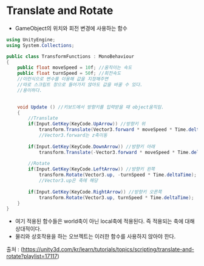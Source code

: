 Translate and Rotate
=====================
- GameObject의 위치와 회전 변경에 사용하는 함수


```c#
using UnityEngine;
using System.Collections;

public class TransformFunctions : MonoBehaviour
{
    public float moveSpeed = 10f; //움직이는 속도
    public float turnSpeed = 50f; //회전속도
    //이런식으로 변수를 이용해 값을 지정해주면
    //따로 스크립트 창으로 들어가지 않아도 값을 바꿀 수 있다.
    //용이하다.

    
    void Update () //키보드에서 방향키를 입력받을 때 object움직임.
    {
        //Translate
        if(Input.GetKey(KeyCode.UpArrow)) //방향키 위
            transform.Translate(Vector3.forward * moveSpeed * Time.deltaTime);
            //Vector3.forward는 z축이동
        
        if(Input.GetKey(KeyCode.DownArrow)) //방향키 아래
            transform.Translate(-Vector3.forward * moveSpeed * Time.deltaTime); //-으로 방향을 반대로 전환
        
        //Rotate
        if(Input.GetKey(KeyCode.LeftArrow)) //방향키 왼쪽
            transform.Rotate(Vector3.up, -turnSpeed * Time.deltaTime);
            //Vector3.up은 축에 해당
        
        if(Input.GetKey(KeyCode.RightArrow)) //방향키 오른쪽
            transform.Rotate(Vector3.up, turnSpeed * Time.deltaTime);
    }
}
```

- 여기 적용된 함수들은 world축이 아닌 local축에 적용된다. 즉 적용되는 축에 대해 상대적이다.
- 물리와 상호작용을 하는 오브젝트는 이러한 함수를 사용하지 않아야 한다.

출처 : (https://unity3d.com/kr/learn/tutorials/topics/scripting/translate-and-rotate?playlist=17117)